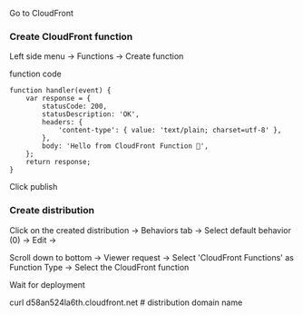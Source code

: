 Go to CloudFront

### Create CloudFront function

Left side menu -> Functions -> Create function

function code

```
function handler(event) {
    var response = {
        statusCode: 200,
        statusDescription: 'OK',
        headers: {
            'content-type': { value: 'text/plain; charset=utf-8' },
        },
        body: 'Hello from CloudFront Function 👋',
    };
    return response;
}

```

Click publish



### Create distribution


Click on the created distribution -> Behaviors tab -> Select default behavior (0) -> Edit -> 

Scroll down to bottom -> Viewer request -> Select 'CloudFront Functions' as Function Type -> Select the CloudFront function 

Wait for deployment

curl d58an524la6th.cloudfront.net  # distribution domain name
